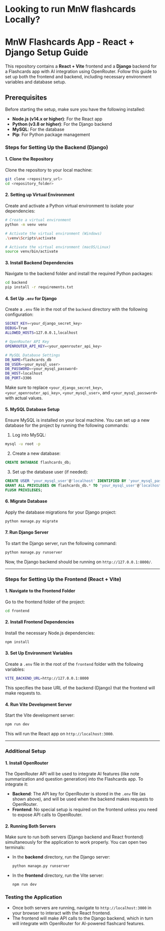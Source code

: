 # Looking to run MnW flashcards Locally?
# MnW Flashcards App - React + Django Setup Guide

This repository contains a **React + Vite** frontend and a **Django** backend for a Flashcards app with AI integration using OpenRouter. Follow this guide to set up both the frontend and backend, including necessary environment variables and database setup.

## Prerequisites

Before starting the setup, make sure you have the following installed:

- **Node.js (v14.x or higher)**: For the React app
- **Python (v3.8 or higher)**: For the Django backend
- **MySQL**: For the database
- **Pip**: For Python package management

### Steps for Setting Up the Backend (Django)

#### 1. **Clone the Repository**

Clone the repository to your local machine:

```bash
git clone <repository_url>
cd <repository_folder>
```

#### 2. **Setting up Virtual Environment**

Create and activate a Python virtual environment to isolate your dependencies:

```bash
# Create a virtual environment
python -m venv venv

# Activate the virtual environment (Windows)
.\venv\Scripts\activate

# Activate the virtual environment (macOS/Linux)
source venv/bin/activate
```

#### 3. **Install Backend Dependencies**

Navigate to the backend folder and install the required Python packages:

```bash
cd backend
pip install -r requirements.txt
```

#### 4. **Set Up `.env` for Django**

Create a `.env` file in the root of the `backend` directory with the following configuration:

```bash
SECRET_KEY=<your_django_secret_key>
DEBUG=True
ALLOWED_HOSTS=127.0.0.1,localhost

# OpenRouter API Key
OPENROUTER_API_KEY=<your_openrouter_api_key>

# MySQL Database Settings
DB_NAME=flashcards_db
DB_USER=<your_mysql_user>
DB_PASSWORD=<your_mysql_password>
DB_HOST=localhost
DB_PORT=3306
```

Make sure to replace `<your_django_secret_key>`, `<your_openrouter_api_key>`, `<your_mysql_user>`, and `<your_mysql_password>` with actual values.

#### 5. **MySQL Database Setup**

Ensure MySQL is installed on your local machine. You can set up a new database for the project by running the following commands:

1. Log into MySQL:

```bash
mysql -u root -p
```

2. Create a new database:

```sql
CREATE DATABASE flashcards_db;
```

3. Set up the database user (if needed):

```sql
CREATE USER 'your_mysql_user'@'localhost' IDENTIFIED BY 'your_mysql_password';
GRANT ALL PRIVILEGES ON flashcards_db.* TO 'your_mysql_user'@'localhost';
FLUSH PRIVILEGES;
```

#### 6. **Migrate Database**

Apply the database migrations for your Django project:

```bash
python manage.py migrate
```

#### 7. **Run Django Server**

To start the Django server, run the following command:

```bash
python manage.py runserver
```

Now, the Django backend should be running on `http://127.0.0.1:8000/`.

---

### Steps for Setting Up the Frontend (React + Vite)

#### 1. **Navigate to the Frontend Folder**

Go to the frontend folder of the project:

```bash
cd frontend
```

#### 2. **Install Frontend Dependencies**

Install the necessary Node.js dependencies:

```bash
npm install
```

#### 3. **Set Up Environment Variables**

Create a `.env` file in the root of the `frontend` folder with the following variables:

```bash
VITE_BACKEND_URL=http://127.0.0.1:8000
```

This specifies the base URL of the backend (Django) that the frontend will make requests to.

#### 4. **Run Vite Development Server**

Start the Vite development server:

```bash
npm run dev
```

This will run the React app on `http://localhost:3000`.

---

### Additional Setup

#### 1. **Install OpenRouter**

The OpenRouter API will be used to integrate AI features (like note summarization and question generation) into the Flashcards app. To integrate it:

- **Backend**: The API key for OpenRouter is stored in the `.env` file (as shown above), and will be used when the backend makes requests to OpenRouter.
- **Frontend**: No special setup is required on the frontend unless you need to expose API calls to OpenRouter. 

#### 2. **Running Both Servers**

Make sure to run both servers (Django backend and React frontend) simultaneously for the application to work properly. You can open two terminals:

- In the **backend** directory, run the Django server:
  ```bash
  python manage.py runserver
  ```

- In the **frontend** directory, run the Vite server:
  ```bash
  npm run dev
  ```

### Testing the Application

- Once both servers are running, navigate to `http://localhost:3000` in your browser to interact with the React frontend.
- The frontend will make API calls to the Django backend, which in turn will integrate with OpenRouter for AI-powered flashcard features.


